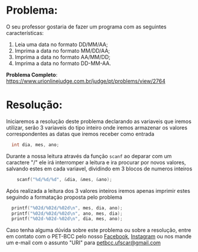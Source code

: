 # Problema:   
O seu professor gostaria de fazer um programa com as seguintes características:

1. Leia uma data no formato DD/MM/AA;
2. Imprima a data no formato MM/DD/AA;
3. Imprima a data no formato AA/MM/DD;
4. Imprima a data no formato DD-MM-AA.

**Problema Completo**: https://www.urionlinejudge.com.br/judge/pt/problems/view/2764

# Resolução:

Iniciaremos a resolução deste problema declarando as variaveis que iremos utilizar, serão 3 variaveis do tipo inteiro onde iremos armazenar os valores correspondentes as datas que iremos receber como entrada
```c
  int dia, mes, ano;
```

Durante a nossa leitura através da função `scanf` ao deparar com um caractere "/" ele irá interromper a leitura e ira procurar por novos valores, salvando estes em cada variavel, dividindo em 3 blocos de numeros inteiros
```c
	scanf("%d/%d/%d", &dia, &mes, &ano);
```

Após realizada a leitura dos 3 valores inteiros iremos apenas imprimir estes seguindo a formatação proposta pelo problema
```c
  printf("%02d/%02d/%02d\n", mes, dia, ano);
  printf("%02d/%02d/%02d\n", ano, mes, dia);
  printf("%02d-%02d-%02d\n", dia, mes, ano);
```

Caso tenha alguma dúvida sobre este problema ou sobre a resolução, entre em contato com o PET-BCC pelo nosso
[Facebook](https://www.facebook.com/petbcc/),
[Instagram](https://www.instagram.com/petbcc.ufscar/)
ou nos mande um e-mail com o assunto "URI" para  petbcc.ufscar@gmail.com